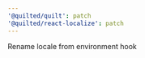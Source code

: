 ```yaml
---
'@quilted/quilt': patch
'@quilted/react-localize': patch
---
```


Rename locale from environment hook
